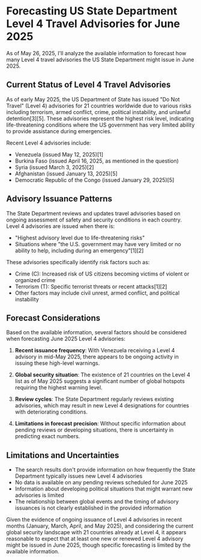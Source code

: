 # Forecasting US State Department Level 4 Travel Advisories for June 2025

As of May 26, 2025, I'll analyze the available information to forecast how many Level 4 travel advisories the US State Department might issue in June 2025.

## Current Status of Level 4 Travel Advisories

As of early May 2025, the US Department of State has issued "Do Not Travel" (Level 4) advisories for 21 countries worldwide due to various risks including terrorism, armed conflict, crime, political instability, and unlawful detention[3][5]. These advisories represent the highest risk level, indicating life-threatening conditions where the US government has very limited ability to provide assistance during emergencies.

Recent Level 4 advisories include:
- Venezuela (issued May 12, 2025)[1]
- Burkina Faso (issued April 16, 2025, as mentioned in the question)
- Syria (issued March 3, 2025)[2]
- Afghanistan (issued January 13, 2025)[5]
- Democratic Republic of the Congo (issued January 29, 2025)[5]

## Advisory Issuance Patterns

The State Department reviews and updates travel advisories based on ongoing assessment of safety and security conditions in each country. Level 4 advisories are issued when there is:
- "Highest advisory level due to life-threatening risks"
- Situations where "the U.S. government may have very limited or no ability to help, including during an emergency"[1][2]

These advisories specifically identify risk factors such as:
- Crime (C): Increased risk of US citizens becoming victims of violent or organized crime
- Terrorism (T): Specific terrorist threats or recent attacks[1][2]
- Other factors may include civil unrest, armed conflict, and political instability

## Forecast Considerations

Based on the available information, several factors should be considered when forecasting June 2025 Level 4 advisories:

1. **Recent issuance frequency**: With Venezuela receiving a Level 4 advisory in mid-May 2025, there appears to be ongoing activity in issuing these high-level warnings.

2. **Global security situation**: The existence of 21 countries on the Level 4 list as of May 2025 suggests a significant number of global hotspots requiring the highest warning level.

3. **Review cycles**: The State Department regularly reviews existing advisories, which may result in new Level 4 designations for countries with deteriorating conditions.

4. **Limitations in forecast precision**: Without specific information about pending reviews or developing situations, there is uncertainty in predicting exact numbers.

## Limitations and Uncertainties

- The search results don't provide information on how frequently the State Department typically issues new Level 4 advisories
- No data is available on any pending reviews scheduled for June 2025
- Information about developing political situations that might warrant new advisories is limited
- The relationship between global events and the timing of advisory issuances is not clearly established in the provided information

Given the evidence of ongoing issuance of Level 4 advisories in recent months (January, March, April, and May 2025), and considering the current global security landscape with 21 countries already at Level 4, it appears reasonable to expect that at least one new or renewed Level 4 advisory might be issued in June 2025, though specific forecasting is limited by the available information.